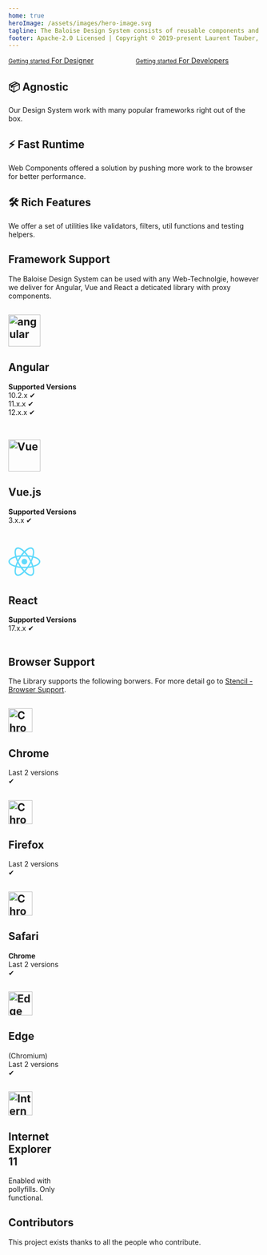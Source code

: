 ```yaml
---
home: true
heroImage: /assets/images/hero-image.svg
tagline: The Baloise Design System consists of reusable components and a clearly defined visual style, that can be assembled together to build any number of applications.
footer: Apache-2.0 Licensed | Copyright © 2019-present Laurent Tauber, Gery Hirschfeld & Contributors
---
```


<div class="bal-app home-links">
  <div class="columns mt-2">
    <div class="column">
      <a href="/design/" class>
        <bal-icon name="nav-go-right" inverted></bal-icon>
        <small>Getting started</small>
        <span>For Designer</span>
      </a>
    </div>
    <div class="column">
      <a href="/components/" class>
        <bal-icon name="nav-go-right" inverted></bal-icon>
        <small>Getting started</small>
        <span>For Developers</span>
      </a>
    </div>
  </div>
</div>

<div class="features" style="border: none; margin-top: 0; padding-top: 0;">
  <div class="feature" >
    <h2>📦 Agnostic</h2>
    <p>Our Design System work with many popular frameworks right out of the box.</p>
  </div>
  <div class="feature" >
    <h2>⚡️ Fast Runtime</h2>
    <p>Web Components offered a solution by pushing more work to the browser for better performance.</p>
  </div>
  <div class="feature" >
    <h2>🛠️ Rich Features</h2>
    <p>We offer a set of utilities like validators, filters, util functions and testing helpers.</p>
  </div>
</div>

## Framework Support

The Baloise Design System can be used with any Web-Technolgie, however we deliver for Angular, Vue and React a deticated library with proxy components.

<div class="features" style="border: none; margin-top: 0; padding-top: 0;">
   <div class="feature" style="flex-basis: 33%; max-width: 33%;">
    <h2 style="height: 64px;"><img style="width: 64px;" src="https://angular.io/assets/images/logos/angular/angular.svg" data-origin="https://angular.io/assets/images/logos/angular/angular.svg" alt="angular"></h2>
    <h2>Angular</h2>
    <p>
      <strong>Supported Versions</strong><br> 
      10.2.x ✔<br>
      11.x.x ✔<br>
      12.x.x ✔<br><br>
    </p>
  </div>
  <div class="feature" style="flex-basis: 34%; max-width: 34%;">
    <h2 style="height: 64px;"><img style="width: 64px;" src="https://vuejs.org/images/logo.png" data-origin="https://vuejs.org/images/logo.png" alt="Vue"></h2>
    <h2>Vue.js</h2>
    <p>
      <strong>Supported Versions</strong><br>
      3.x.x ✔<br><br>
    </p>
  </div>
    <div class="feature" style="flex-basis: 33%; max-width: 33%;">
    <h2 style="height: 64px;"><img style="width: 64px;" src="data:image/svg+xml;base64,PHN2ZyB4bWxucz0iaHR0cDovL3d3dy53My5vcmcvMjAwMC9zdmciIHZpZXdCb3g9Ii0xMS41IC0xMC4yMzE3NCAyMyAyMC40NjM0OCI+CiAgPHRpdGxlPlJlYWN0IExvZ288L3RpdGxlPgogIDxjaXJjbGUgY3g9IjAiIGN5PSIwIiByPSIyLjA1IiBmaWxsPSIjNjFkYWZiIi8+CiAgPGcgc3Ryb2tlPSIjNjFkYWZiIiBzdHJva2Utd2lkdGg9IjEiIGZpbGw9Im5vbmUiPgogICAgPGVsbGlwc2Ugcng9IjExIiByeT0iNC4yIi8+CiAgICA8ZWxsaXBzZSByeD0iMTEiIHJ5PSI0LjIiIHRyYW5zZm9ybT0icm90YXRlKDYwKSIvPgogICAgPGVsbGlwc2Ugcng9IjExIiByeT0iNC4yIiB0cmFuc2Zvcm09InJvdGF0ZSgxMjApIi8+CiAgPC9nPgo8L3N2Zz4K" ></h2>
    <h2>React</h2>
    <p>
      <strong>Supported Versions</strong><br>
      17.x.x ✔<br><br>
    </p>
  </div>
</div>

## Browser Support

The Library supports the following borwers. For more detail go to [Stencil - Browser Support](https://stenciljs.com/docs/browser-support).

<div class="features" style="border: none; margin-top: 0; padding-top: 0;">
  <div class="feature" style="flex-basis: 20%; max-width: 20%;">
    <h2><img style="width: 48px;" src="https://raw.githubusercontent.com/alrra/browser-logos/master/src/chrome/chrome_48x48.png"  alt="Chrome"></h2>
    <h2>Chrome</h2><p>Last 2 versions ✔</p>
  </div>
  <div class="feature" style="flex-basis: 20%; max-width: 20%;">
    <h2><img style="width: 48px;" src="https://raw.githubusercontent.com/alrra/browser-logos/master/src/firefox/firefox_48x48.png"  alt="Chrome"></h2>
    <h2>Firefox</h2><p>Last 2 versions ✔</p>
  </div>
  <div class="feature" style="flex-basis: 20%; max-width: 20%;">
    <h2><img style="width: 48px;" src="https://raw.githubusercontent.com/alrra/browser-logos/master/src/safari/safari_48x48.png"  alt="Chrome"></h2>
    <h2>Safari</h2><p><strong>Chrome</strong><br/>Last 2 versions ✔</p>
  </div>
  <div class="feature" style="flex-basis: 20%; max-width: 20%;">
    <h2><img style="width: 48px;" src="https://raw.githubusercontent.com/alrra/browser-logos/master/src/edge/edge_48x48.png"  alt="Edge"></h2>
    <h2>Edge</h2><p>(Chromium)<br/>Last 2 versions ✔</p>
  </div>
  <div class="feature" style="flex-basis: 20%; max-width: 20%;">
    <h2><img style="width: 48px;" src="https://raw.githubusercontent.com/alrra/browser-logos/main/src/archive/internet-explorer_9-11/internet-explorer_9-11_48x48.png"  alt="Internet Explorer 11"></h2>
    <h2>Internet Explorer 11</h2><p>Enabled with pollyfills. Only functional.</p>
  </div>
</div>

## Contributors

This project exists thanks to all the people who contribute.

<docs-contributors></docs-contributors>
